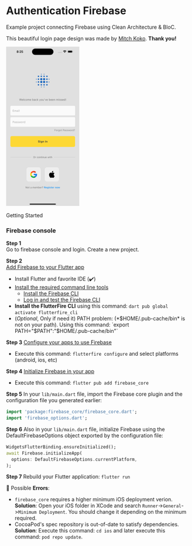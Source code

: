 # Authentication Firebase

Example project connecting Firebase using Clean Architecture & BloC.

This beautiful login page design was made by [Mitch Koko](https://github.com/mitchkoko). **Thank you!**

<p align = "left">
<img src="/assets/images/screen.png" width="200">
</p

## Getting Started

### Firebase console

**Step 1**  
Go to firebase console and login. Create a new project.

**Step 2**  
[Add Firebase to your Flutter app](https://firebase.google.com/docs/flutter/setup?platform=ios)
  * Install Flutter and favorite IDE (✔️)
  * [Install the required command line tools](https://firebase.google.com/docs/flutter/setup?platform=ios#install-cli-tools)
    * [Install the Firebase CLI](https://firebase.google.com/docs/cli#setup_update_cli)
    * [Log in and test the Firebase CLI](https://firebase.google.com/docs/cli#sign-in-test-cli)
  * **Install the FlutterFire CLI** using this command: `dart pub global activate flutterfire_cli`
  * (*Optional*, Only if need it) PATH problem: (*$HOME/.pub-cache/bin* is not on your path). Using this command: `export PATH="$PATH":"$HOME/.pub-cache/bin"`

**Step 3**
[Configure your apps to use Firebase](https://firebase.google.com/docs/flutter/setup?platform=ios#configure-firebase)
  * Execute this command: `flutterfire configure` and select platforms (android, ios, etc)

**Step 4**
[Initialize Firebase in your app]()
  * Execute this command: `flutter pub add firebase_core`

**Step 5**
In your `lib/main.dart` file, import the Firebase core plugin and the configuration file you generated earlier:

```dart
import 'package:firebase_core/firebase_core.dart';
import 'firebase_options.dart';
```

**Step 6**
Also in your `lib/main.dart` file, initialize Firebase using the DefaultFirebaseOptions object exported by the configuration file:

```dart
WidgetsFlutterBinding.ensureInitialized();
await Firebase.initializeApp(
  options: DefaultFirebaseOptions.currentPlatform,
);
```

**Step 7**
Rebuild your Flutter application:
`flutter run`

🔴 Possible **Errors**:

* `firebase_core` requires a higher minimum iOS deployment verion.  
  **Solution**: Open your iOS folder in XCode and search `Runner`->`General`->`Minimum Deployment`. You should change it depending on the minimum required.
* CocoaPod's spec repository is out-of-date to satisfy dependencies.  
  **Solution**: Execute this command: `cd ios` and later execute this command: `pod repo update`.
